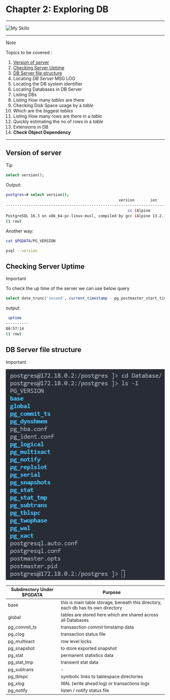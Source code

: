 # Chapter 2: Exploring DB

---

![My Skills](https://go-skill-icons.vercel.app/api/icons?i=postgres,linux,docker,bash,&perine=6)

---

> [!NOTE]
>
> Topics to be covered :
>
> 1. [Version of server](#version-of-server)
> 1. [Checking Server Uptime](#checking-server-uptime)
> 1. [DB Server file structure](#db-server-file-structure)
> 1. Locating _DB Server_ MSG LOG
> 1. Locating the DB system identifier
> 1. Locating Databases in DB Server
> 1. Listing DBs
> 1. Listing How many _tables_ are there
> 1. Checking Disk Space usage by a _table_
> 1. Which are the biggest _tables_
> 1. Listing How many rows are there in a _table_
> 1. Quickly estimating the no of rows in a _table_
> 1. Extensions in DB
> 1. **Check Object Dependency**

---

## Version of server

> [!TIP]
>
> ```sql
> select version();
> ```
>
> Output:
>
> ```bash
> postgres=# select version();
>                                                   version       ion
> ------------------------------------------------------------------------------------------------------------------------
>                                                       cc (Alpine
> PostgreSQL 16.3 on x86_64-pc-linux-musl, compiled by gcc (Alpine 13.2.1_git20240309) 13.2.1 20240309, 64-bit
> (1 row)
> ```
>
> Another way:
>
> ```bash
> cat $PGDATA/PG_VERSION
> ```
>
> ```bash
> psql --version
> ```

## Checking **Server Uptime**

> [!IMPORTANT]
> To check the up time of the server we can use below query
>
> ```sql
> select date_trunc('second', current_timestamp - pg_postmaster_start_time()) as uptime;
> ```
>
> output:
>
> ```bash
>  uptime
> ----------
> 00:57:14
> (1 row)
> ```

## DB Server file structure

>[!IMPORTANT]
>![db file structure not found](./imgs/dirStructurePSQL.png)

| Subdirectory Under $PGDATA | Purpose                                                                           |
| -------------------------- | --------------------------------------------------------------------------------- |
| base                       | this is main table storage, beneath this directory, each db has its own directory |
| global                     | tables are stored here which are shared across all Databases                      |
| pg_commit_ts               | transasction commit timstamp data                                                 |
| pg_clog                    | transaction status file                                                           |
| pg_multixact               | row level locks                                                                   |
| pg_snapshot                | to store exported snapshot                                                        |
| pg_stat                    | permanent statistics data                                                         |
| pg_stat_tmp                | transient stat data                                                               |
| pg_subtrans                | \-                                                                                |
| pg_tblspc                  | symbolic links to tablespace directories                                          |
| pg_xlog                    | WAL (write ahead log) or transactions logs                                        |
| pg_notify                  | listen / notify status file                                                       |

